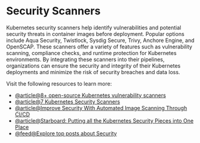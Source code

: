 # Security Scanners

Kubernetes security scanners help identify vulnerabilities and potential security threats in container images before deployment. Popular options include Aqua Security, Twistlock, Sysdig Secure, Trivy, Anchore Engine, and OpenSCAP. These scanners offer a variety of features such as vulnerability scanning, compliance checks, and runtime protection for Kubernetes environments. By integrating these scanners into their pipelines, organizations can ensure the security and integrity of their Kubernetes deployments and minimize the risk of security breaches and data loss.

Visit the following resources to learn more:

- [@article@8+ open-source Kubernetes vulnerability scanners](https://techbeacon.com/security/8-open-source-kubernetes-vulnerability-scanners-consider)
- [@article@7 Kubernetes Security Scanners](https://thechief.io/c/editorial/7-kubernetes-security-scanners-to-use-in-your-devsecops-pipeline/)
- [@article@Improve Security With Automated Image Scanning Through CI/CD](https://thenewstack.io/improve-security-with-automated-image-scanning-through-ci-cd/)
- [@article@Starboard: Putting all the Kubernetes Security Pieces into One Place](https://thenewstack.io/starboard-putting-all-the-kubernetes-security-pieces-into-one-place/)
- [@feed@Explore top posts about Security](https://app.daily.dev/tags/security?ref=roadmapsh)
